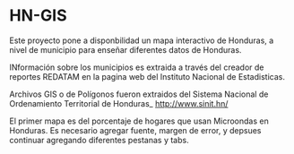 # HN-GIS

Este proyecto pone a disponbilidad un mapa interactivo de Honduras, a nivel de municipio para enseñar diferentes datos de Honduras.

INformación sobre los municipios es extraida a través del creador de reportes REDATAM en la pagina web del Instituto Nacional de Estadisticas.

Archivos GIS o de Polígonos fueron extraidos del Sistema Nacional de Ordenamiento Territorial de Honduras_ http://www.sinit.hn/

El primer mapa es del porcentaje de hogares que usan Microondas en Honduras.
Es necesario agregar fuente, margen de error, y depsues continuar agregando diferentes pestanas y tabs.



